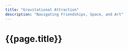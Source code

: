```yaml
---
title: "Gravitational Attraction"
description: "Navigating Friendships, Space, and Art"
---
```


# {{page.title}}